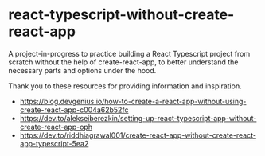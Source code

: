 # react-typescript-without-create-react-app
A project-in-progress to practice building a React Typescript project from scratch without the help of create-react-app, to better understand the necessary parts and options under the hood.

Thank you to these resources for providing information and inspiration.
- https://blog.devgenius.io/how-to-create-a-react-app-without-using-create-react-app-c004a62b52fc
- https://dev.to/alekseiberezkin/setting-up-react-typescript-app-without-create-react-app-oph
- https://dev.to/riddhiagrawal001/create-react-app-without-create-react-app-typescript-5ea2
